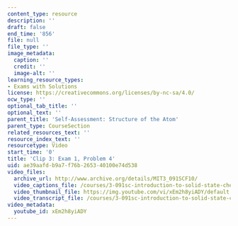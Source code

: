 ```yaml
---
content_type: resource
description: ''
draft: false
end_time: '856'
file: null
file_type: ''
image_metadata:
  caption: ''
  credit: ''
  image-alt: ''
learning_resource_types:
- Exams with Solutions
license: https://creativecommons.org/licenses/by-nc-sa/4.0/
ocw_type: ''
optional_tab_title: ''
optional_text: ''
parent_title: 'Self-Assessment: Structure of the Atom'
parent_type: CourseSection
related_resources_text: ''
resource_index_text: ''
resourcetype: Video
start_time: '0'
title: 'Clip 3: Exam 1, Problem 4'
uid: ae39aafd-b9a7-f76b-2653-40100e74d538
video_files:
  archive_url: http://www.archive.org/details/MIT3_091SCF10/
  video_captions_file: /courses/3-091sc-introduction-to-solid-state-chemistry-fall-2010/adf234c242345c46a62e56cc8ca5cfe6_xEm2h8yiADY.vtt
  video_thumbnail_file: https://img.youtube.com/vi/xEm2h8yiADY/default.jpg
  video_transcript_file: /courses/3-091sc-introduction-to-solid-state-chemistry-fall-2010/e4222163d4e940d53f2729be4783896f_xEm2h8yiADY.pdf
video_metadata:
  youtube_id: xEm2h8yiADY
---
```

